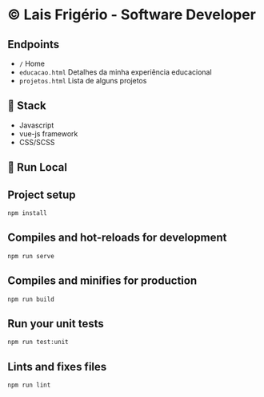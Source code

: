 # :copyright: Lais Frigério - Software Developer

## Endpoints

- `/` Home
- `educacao.html` Detalhes da minha experiência educacional
- `projetos.html` Lista de alguns projetos

## :pencil: Stack

- Javascript
- vue-js framework
- CSS/SCSS

## :gem: Run Local

## Project setup
```
npm install
```

## Compiles and hot-reloads for development
```
npm run serve
```

## Compiles and minifies for production
```
npm run build
```

## Run your unit tests
```
npm run test:unit
```

## Lints and fixes files
```
npm run lint
```